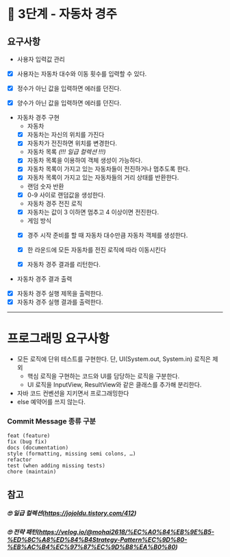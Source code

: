 # 🚀 3단계 - 자동차 경주

## 요구사항
* 사용자 입력값 관리
* [x] 사용자는 자동차 대수와 이동 횟수를 입력할 수 있다.
* [x] 정수가 아닌 값을 입력하면 에러를 던진다.
* [x] 양수가 아닌 값을 입력하면 에러를 던진다.


* 자동차 경주 구현
  * 자동차
  * [X] 자동차는 자신의 위치를 가진다
  * [x] 자동차가 전진하면 위치를 변경한다.

  * 자동차 목록   _(!!! 일급 컬렉션 !!!)_
  * [x] 자동차 목록을 이용하여 객체 생성이 가능하다.
  * [x] 자동차 목록이 가지고 있는 자동차들이 전진하거나 멈추도록 한다.
  * [x] 자동차 목록이 가지고 있는 자동차들의 거리 상태를 반환한다.

  * 랜덤 숫자 반환 
  * [x] 0-9 사이로 랜덤값을 생성한다.

  * 자동차 경주 전진 로직
  * [x] 자동차는 값이 3 이하면 멈추고 4 이상이면 전진한다.
  
  * 게임 방식
  * [x] 경주 시작 준비를 할 때 자동차 대수만큼 자동차 객체를 생성한다.
  * [x] 한 라운드에 모든 자동차를 전진 로직에 따라 이동시킨다
  * [x] 자동차 경주 결과를 리턴한다.


* 자동차 경주 결과 출력
* [x] 자동차 경주 실행 제목을 출력한다.
* [x] 자동차 경주 실행 결과를 출력한다.

---

# 프로그래밍 요구사항 
* 모든 로직에 단위 테스트를 구현한다. 단, UI(System.out, System.in) 로직은 제외
  * 핵심 로직을 구현하는 코드와 UI를 담당하는 로직을 구분한다. 
  * UI 로직을 InputView, ResultView와 같은 클래스를 추가해 분리한다.
* 자바 코드 컨벤션을 지키면서 프로그래밍한다
* else 예약어를 쓰지 않는다.


### Commit Message 종류 구분

<pre>
<code>feat (feature)
fix (bug fix)
docs (documentation)
style (formatting, missing semi colons, …)
refactor
test (when adding missing tests)
chore (maintain) </code>
</pre>


## 참고
##### 🙄 일급 컬렉션(https://jojoldu.tistory.com/412)
##### 🙄 전략 패턴(https://velog.io/@mohai2618/%EC%A0%84%EB%9E%B5-%ED%8C%A8%ED%84%B4Strategy-Pattern%EC%9D%80-%EB%AC%B4%EC%97%87%EC%9D%B8%EA%B0%80)
